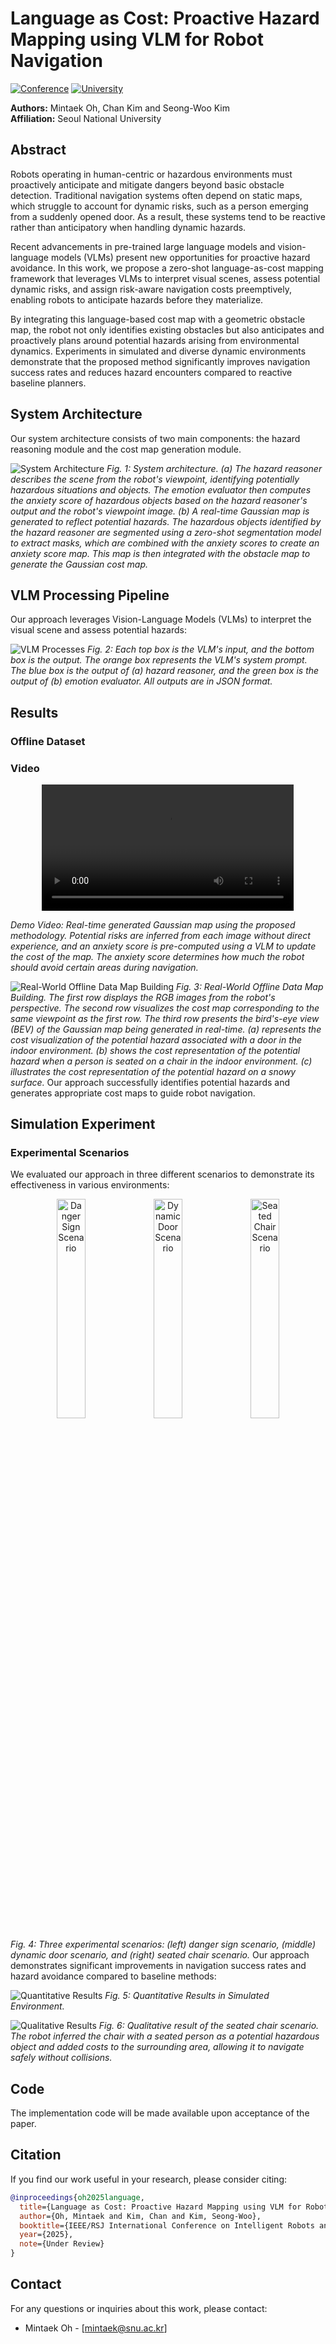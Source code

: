 # Language as Cost: Proactive Hazard Mapping using VLM for Robot Navigation

[![Conference](https://img.shields.io/badge/Submitted%20to-IROS%202025-blue)](http://iros25.org/)
[![University](https://img.shields.io/badge/Institution-Seoul%20National%20University-red)](https://en.snu.ac.kr/)

**Authors:** Mintaek Oh, Chan Kim and Seong-Woo Kim  
**Affiliation:** Seoul National University

## Abstract

Robots operating in human-centric or hazardous environments must proactively anticipate and mitigate dangers beyond basic obstacle detection. Traditional navigation systems often depend on static maps, which struggle to account for dynamic risks, such as a person emerging from a suddenly opened door. As a result, these systems tend to be reactive rather than anticipatory when handling dynamic hazards.

Recent advancements in pre-trained large language models and vision-language models (VLMs) present new opportunities for proactive hazard avoidance. In this work, we propose a zero-shot language-as-cost mapping framework that leverages VLMs to interpret visual scenes, assess potential dynamic risks, and assign risk-aware navigation costs preemptively, enabling robots to anticipate hazards before they materialize.

By integrating this language-based cost map with a geometric obstacle map, the robot not only identifies existing obstacles but also anticipates and proactively plans around potential hazards arising from environmental dynamics. Experiments in simulated and diverse dynamic environments demonstrate that the proposed method significantly improves navigation success rates and reduces hazard encounters compared to reactive baseline planners.

## System Architecture

Our system architecture consists of two main components: the hazard reasoning module and the cost map generation module.

![System Architecture](images/arch.png)
*Fig. 1: System architecture. (a) The hazard reasoner describes the scene from the robot's viewpoint, identifying potentially hazardous situations and objects. The emotion evaluator then computes the anxiety score of hazardous objects based on the hazard reasoner's output and the robot's viewpoint image. (b) A real-time Gaussian map is generated to reflect potential hazards. The hazardous objects identified by the hazard reasoner are segmented using a zero-shot segmentation model to extract masks, which are combined with the anxiety scores to create an anxiety score map. This map is then integrated with the obstacle map to generate the Gaussian cost map.*

## VLM Processing Pipeline

Our approach leverages Vision-Language Models (VLMs) to interpret the visual scene and assess potential hazards:

![VLM Processes](images/VLMs.png)
*Fig. 2: Each top box is the VLM's input, and the bottom box is the output. The orange box represents the VLM's system prompt. The blue box is the output of (a) hazard reasoner, and the green box is the output of (b) emotion evaluator. All outputs are in JSON format.*


## Results

### Offline Dataset

### Video

<div align="center">
  <video width="80%" controls>
    <source src="videos/LaC_video.mp4" type="video/mp4">
  </video>
</div>

*Demo Video: Real-time generated Gaussian map using the proposed methodology. Potential risks are inferred from each image without direct experience, and an anxiety score is pre-computed using a VLM to update the cost of the map. The anxiety score determines how much the robot should avoid certain areas during navigation.*

![Real-World Offline Data Map Building](images/ex.png)
*Fig. 3: Real-World Offline Data Map Building. The first row displays the RGB images from the robot's perspective. The second row visualizes the cost map corresponding to the same viewpoint as the first row. The third row presents the bird's-eye view (BEV) of the Gaussian map being generated in real-time. (a) represents the cost visualization of the potential hazard associated with a door in the indoor environment. (b) shows the cost representation of the potential hazard when a person is seated on a chair in the indoor environment. (c) illustrates the cost representation of the potential hazard on a snowy surface.*
Our approach successfully identifies potential hazards and generates appropriate cost maps to guide robot navigation.


## Simulation Experiment

### Experimental Scenarios

We evaluated our approach in three different scenarios to demonstrate its effectiveness in various environments:

<div align="center">
  <img src="images/danger_sign.png" width="30%" alt="Danger Sign Scenario">
  <img src="images/dynamic_door.png" width="30%" alt="Dynamic Door Scenario">
  <img src="images/seated_chair.png" width="30%" alt="Seated Chair Scenario">
</div>

*Fig. 4: Three experimental scenarios: (left) danger sign scenario, (middle) dynamic door scenario, and (right) seated chair scenario.*
Our approach demonstrates significant improvements in navigation success rates and hazard avoidance compared to baseline methods:

![Quantitative Results](images/quantitative_results.png)
*Fig. 5: Quantitative Results in Simulated Environment.*

![Qualitative Results](images/qualitative.png)
*Fig. 6: Qualitative result of the seated chair scenario. The robot inferred the chair with a seated person as a potential hazardous object and added costs to the surrounding area, allowing it to navigate safely without collisions.*


## Code

The implementation code will be made available upon acceptance of the paper.

## Citation

If you find our work useful in your research, please consider citing:

```bibtex
@inproceedings{oh2025language,
  title={Language as Cost: Proactive Hazard Mapping using VLM for Robot Navigation},
  author={Oh, Mintaek and Kim, Chan and Kim, Seong-Woo},
  booktitle={IEEE/RSJ International Conference on Intelligent Robots and Systems (IROS)},
  year={2025},
  note={Under Review}
}
```

## Contact

For any questions or inquiries about this work, please contact:
- Mintaek Oh - [mintaek@snu.ac.kr]